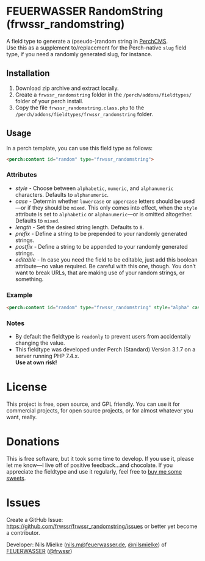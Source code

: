 # FEUERWASSER RandomString (frwssr_randomstring)
A field type to generate a (pseudo-)random string in [PerchCMS](https://grabaperch.com/).  
Use this as a supplement to/replacement for the Perch-native `slug` field type, if you need a randomly generated slug, for instance.

## Installation

1. Download zip archive and extract locally.
2. Create a `frwssr_randomstring` folder in the `/perch/addons/fieldtypes/` folder of your perch install.
3. Copy the file `frwssr_randomstring.class.php` to the `/perch/addons/fieldtypes/frwssr_randomstring` folder.

## Usage
In a perch template, you can use this field type as follows:
```html
<perch:content id="random" type="frwssr_randomstring">
```

### Attributes
- *style* - Choose between `alphabetic`, `numeric`, and `alphanumeric` characters. Defaults to `alphanumeric`.
- *case* - Determin whether `lowercase` or `uppercase` letters should be used—or if they should be `mixed`. This only comes into effect, when the `style` attribute is set to `alphabetic` or `alphanumeric`—or is omitted altogether. Defaults to `mixed`.
- *length* - Set the desired string length. Defaults to `8`.
- *prefix* - Define a string to be prepended to your randomly generated strings.
- *postfix* - Define a string to be appended to your randomly generated strings.
- *editable* - In case you need the field to be editable, just add this boolean attribute—no value required. Be careful with this one, though. You don’t want to break URLs, that are making use of your random strings, or something.

### Example
```html
<perch:content id="random" type="frwssr_randomstring" style="alpha" case="mixed" length="11" label="A random string">
```

### Notes
- By default the fieldtype is `readonly` to prevent users from accidentally changing the value.
- This fieldtype was developed under Perch (Standard) Version 3.1.7 on a server running PHP 7.4.x.  
**Use at own risk!**


# License
This project is free, open source, and GPL friendly. You can use it for commercial projects, for open source projects, or for almost whatever you want, really.

# Donations
This is free software, but it took some time to develop. If you use it, please let me know—I live off of positive feedback…and chocolate.
If you appreciate the fieldtype and use it regularly, feel free to [buy me some sweets](https://paypal.me/nlsmlk).

# Issues
Create a GitHub Issue: https://github.com/frwssr/frwssr_randomstring/issues or better yet become a contributor.

Developer: Nils Mielke (nils.m@feuerwasser.de, [@nilsmielke](https://twitter.com/nilsmielke)) of [FEUERWASSER](https://www.feuerwasser.de) ([@frwssr](https://twitter.com/frwssr))